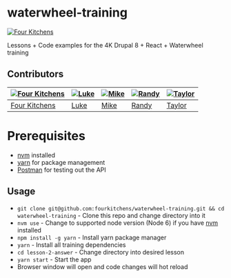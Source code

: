 # waterwheel-training

[![Four Kitchens](https://img.shields.io/badge/4K-Four%20Kitchens-35AA4E.svg?style=flat-square)](https://fourkitchens.com/)

Lessons + Code examples for the 4K Drupal 8 + React + Waterwheel training

## Contributors

[![Four Kitchens](https://avatars.githubusercontent.com/u/348885?s=130)](https://github.com/fourkitchens) | [![Luke](https://avatars.githubusercontent.com/u/1127238?s=130)](https://github.com/infiniteluke) | [![Mike](https://avatars.githubusercontent.com/u/251658?s=130)](https://github.com/mirzu) | [![Randy](https://avatars.githubusercontent.com/u/409903?s=130)](https://github.com/amazingrando) | [![Taylor](https://avatars.githubusercontent.com/u/1486573?s=130)](https://github.com/tsmith512)
--- | --- | --- | --- | ---
[Four Kitchens](https://github.com/fourkitchens) | [Luke](https://github.com/infiniteluke) | [Mike](https://github.com/mirzu) | [Randy](https://github.com/amazingrando) | [Taylor](https://github.com/tsmith512)
# Prerequisites
* [nvm](https://github.com/creationix/nvm) installed
* [yarn](https://yarnpkg.com) for package management
* [Postman](https://www.getpostman.com) for testing out the API

## Usage
- `git clone git@github.com:fourkitchens/waterwheel-training.git && cd waterwheel-training` - Clone this repo and change directory into it
- `nvm use` - Change to supported node version (Node 6) if you have [nvm](https://github.com/creationix/nvm) installed
- `npm install -g yarn` - Install yarn package manager
- `yarn` - Install all training dependencies
- `cd lesson-2-answer` - Change directory into desired lesson
- `yarn start` - Start the app
- Browser window will open and code changes will hot reload

